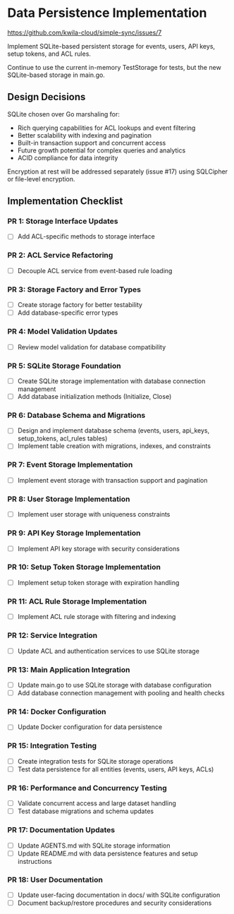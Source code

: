 # Data Persistence Implementation

https://github.com/kwila-cloud/simple-sync/issues/7

Implement SQLite-based persistent storage for events, users, API keys, setup tokens, and ACL rules.

Continue to use the current in-memory TestStorage for tests, but the new SQLite-based storage in main.go.

## Design Decisions

SQLite chosen over Go marshaling for:
- Rich querying capabilities for ACL lookups and event filtering
- Better scalability with indexing and pagination
- Built-in transaction support and concurrent access
- Future growth potential for complex queries and analytics
- ACID compliance for data integrity

Encryption at rest will be addressed separately (issue #17) using SQLCipher or file-level encryption.

## Implementation Checklist

### PR 1: Storage Interface Updates
- [ ] Add ACL-specific methods to storage interface

### PR 2: ACL Service Refactoring  
- [ ] Decouple ACL service from event-based rule loading

### PR 3: Storage Factory and Error Types
- [ ] Create storage factory for better testability
- [ ] Add database-specific error types

### PR 4: Model Validation Updates
- [ ] Review model validation for database compatibility

### PR 5: SQLite Storage Foundation
- [ ] Create SQLite storage implementation with database connection management
- [ ] Add database initialization methods (Initialize, Close)

### PR 6: Database Schema and Migrations
- [ ] Design and implement database schema (events, users, api_keys, setup_tokens, acl_rules tables)
- [ ] Implement table creation with migrations, indexes, and constraints

### PR 7: Event Storage Implementation
- [ ] Implement event storage with transaction support and pagination

### PR 8: User Storage Implementation
- [ ] Implement user storage with uniqueness constraints

### PR 9: API Key Storage Implementation
- [ ] Implement API key storage with security considerations

### PR 10: Setup Token Storage Implementation
- [ ] Implement setup token storage with expiration handling

### PR 11: ACL Rule Storage Implementation
- [ ] Implement ACL rule storage with filtering and indexing

### PR 12: Service Integration
- [ ] Update ACL and authentication services to use SQLite storage

### PR 13: Main Application Integration
- [ ] Update main.go to use SQLite storage with database configuration
- [ ] Add database connection management with pooling and health checks

### PR 14: Docker Configuration
- [ ] Update Docker configuration for data persistence

### PR 15: Integration Testing
- [ ] Create integration tests for SQLite storage operations
- [ ] Test data persistence for all entities (events, users, API keys, ACLs)

### PR 16: Performance and Concurrency Testing
- [ ] Validate concurrent access and large dataset handling
- [ ] Test database migrations and schema updates

### PR 17: Documentation Updates
- [ ] Update AGENTS.md with SQLite storage information
- [ ] Update README.md with data persistence features and setup instructions

### PR 18: User Documentation
- [ ] Update user-facing documentation in docs/ with SQLite configuration
- [ ] Document backup/restore procedures and security considerations
